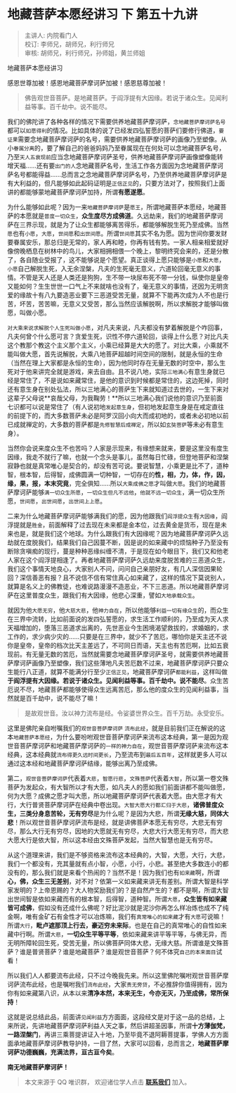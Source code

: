 # 地藏菩萨本愿经讲习 下 第五十九讲

> 主讲人: 内院看门人 <br />
> 校订: 李师兄，胡师兄，利行师兄 <br />
> 审核: 胡师兄，利行师兄，孙师姐，黄兰师姐 <br />

地藏菩萨本愿经讲习

感恩世尊加被！感恩地藏菩萨摩诃萨加被！感恩慈尊加被！

> 佛告观世音菩萨。是地藏菩萨。于阎浮提有大因缘。若说于诸众生。见闻利益等事。百千劫中。说不能尽。

我们的佛陀讲了各种各样的情况下需要供养地藏菩萨摩诃萨，`念地藏菩萨摩诃萨名号`都可以`如愿得利`的情况。比如具体的说了已经发四弘誓愿的菩萨们要修行佛道，`要证果`需要念地藏菩萨摩诃萨的名号，需要供养地藏菩萨摩诃萨的画像乃至塑像。从小`眷属分离`的，要了解自己的爸爸妈妈乃至眷属现在在何处可以念地藏菩萨名号，乃至`天人五衰现前`应当念地藏菩萨摩诃萨圣号，供养地藏菩萨摩诃萨画像塑像能转增天福……还有要`出门的人`念地藏菩萨名号，生活工作各方面因为念地藏菩萨摩诃萨名号都能得益……总而言之念地藏菩萨摩诃萨名号，乃至供养地藏菩萨摩诃萨是有大利益的，但凡能够如此起码证明是`正信正见`的，只要方法对了，按照我们上面讲的都能够蒙地藏菩萨摩诃萨加持，所谓**有愿遂愿**。

为什么能够如此呢？因为一来`地藏菩萨摩诃萨`是`愿王`，所谓地藏菩萨本愿经，地藏菩萨的本愿就是`普度一切众生`，**众生度尽方成佛道**。久远劫来，我们的地藏菩萨摩诃萨在三界示现，就是为了让众生都能够离苦得乐，都能够解脱生死乃至成佛。当然`愿`也有`小愿`，`大愿`，`世间愿`和`出世间愿`。所谓`世间愿`其实不名为愿。因为世间你要发财要眷属安乐，那总归是无常的，家人再和睦，你再有钱有势。一家人相亲相爱就好像傍晚栖息在树林中的鸟儿，大家相拥相偎一个晚上，黎明终究会来的，还是分散了，各自随业受报了，这不能够说是个愿望。真正谈得上愿只能够是`小愿`和`大愿`，`小愿`自己解脱生死，入无余涅槃，凡夫的生死毫无意义，六道轮回毫无意义的事情。不管是天人还是人类还是狗狗，生不带一块尿布死不带一分钱，纵使你是皇帝又能如何？生生世世一口气上不来就啥也没有了，毫无意义的事情，还因为无明贪爱的缘故十有八九要造恶业要下三恶道受苦无量，就算不下能再次成为人不也是行苦，坏苦，苦苦嘛，无意义又受苦，那么当然应该解脱啊，所以求解脱才能够叫做愿，叫做小愿。

`对大乘来说求解脱个人生死叫做小愿`，对凡夫来说，凡夫都没有梦着解脱是个咋回事，凡夫何曾个什么愿可言？贪爱生死，识性不停六道轮回，谈得上什么愿？对比凡夫这个教那个教这个主义那个主义，小乘已经算是大大的愿了。对比大乘，小乘就不能叫做大愿，首先说解脱，大乘八地菩萨超越时间空间的限制，就是永恒的生命（当然在理上大家都是永恒的生命），因为他同时存在无量无数的时空中，那么生死对于他来讲完全就是游戏，来去自由。且不说八地，实际`三地满心`有意生身就已经是常住了，不是说如来藏常住，是他的意识到时候都是常住的，这边死掉，同时还有意生身在别处弘法，所以三地满心的菩萨生下来就知道过去世的，一生下来对这辈子父母说**哀哉父母，为我鞠劳！**所以三地满心我们说他的意识乃至前面七识都可以说是常住了（有人说初地`发起意生身`，但初地发起意生身是在戒定直往的前提下的，而大多数菩萨未必是阿罗汉回小向大而成初地的，或者未必初地以前已成就禅定的，大多数的菩萨都是`先修智慧后成禅定`，所以如`玄奘菩萨`等未必有意生身）。

当然你会说来度众生不也苦吗？人家是示现来，有缘想来就来，要是这里没有度生因缘，我走不就行了嘛，也就一个念头是事儿，虽然每日忙碌，但登地菩萨和涅槃寂静也就是真常唯心是契合的，却没有苦可说。要说智慧，小乘更是比不了，道种智，根本智，后得智，成佛圆满一切种智，一切存在的**性，相，力，体，作，因，缘，果，报，本末究竟**，完全俱知……所以`大乘成佛之愿`才叫做`大愿`。我们的地藏菩萨摩诃萨能够`满一切众生所愿`，`一切众生但凡不远他`，`他就不远一切众生`，满一切众生所愿，`世间愿`，`出世间愿`，`出世间上上愿`。

二来为什么地藏菩萨摩诃萨能够满我们的愿，因为他跟我们`阎浮提众生`有`大因缘`，阎浮提就是`胜金`，前面解释了过去现在未来都是金本位，过去黄金是货币，现在是未来也是，就是我们这个地球。为什么跟我们有大因缘呢？因为地藏菩萨摩诃萨久远劫就在度脱我们，结果我们自己因蔓不断，因是说的如来藏中的烦恼种子乃至没有断除贪嗔痴的现行，蔓是种种恶缘纠缠不清，于是现在如今眼目下，我们又和他老人家在这个阎浮提相逢了。再者地藏菩萨摩诃萨久远劫来度脱苦难的三恶道众生，我们这个事情天地良心，大家别人不问，问问自己亲朋好友，有几人深信因果轮回？深信善恶有报？且不说信不信有常住真心如来藏了，这样的情况下莫说别人，就算是名义上的佛教徒，也难说路漫漫不造恶业，不下三恶道。所以地藏菩萨摩诃萨在这里普度众生，跟我们有大因缘，他悲心深重，譬如`大地承载众生`。

就因为他`大愿无穷`，他`大慈大悲`，他`神力自在`，所以他能够`利益一切有缘众生`的，而众生在三界中流转，比如前面说的发四弘誓愿的，求生活工作顺利的，乃至成为天人求天福增加的，堕落三恶道求出离的，先世恶业今生困境渴望救拔的，求婚姻的，求工作的，求少病少灾的……只要是在三界中，就少不了苦厄，哪怕你是天主还不说你是皇帝，皇帝的档次比天主差远了，不可同日而语，天主也有苦厄啊，比如五衰现前。有无量无数的苦厄，当然就需要念地藏菩萨摩诃萨圣号，就需要供养地藏菩萨摩诃萨画像乃至塑像，我们这些薄地凡夫苦厄数不过来，地藏菩萨摩诃萨只要众生能行八正道，就算不能满分行至少`正信正见`，地藏菩萨摩诃萨`都能利益`，这样叫做**于阎浮提有大因缘。若说于诸众生。见闻利益等事。百千劫中。说不能尽**。众生苦厄说不尽，地藏菩萨都能够使得众生远离苦厄，那么他的度众生的见闻利益事，当然就是百千劫中，说不能尽了嘛！

> 是故观世音。汝以神力流布是经。令娑婆世界众生。百千万劫。永受安乐。

这里是佛陀亲自咐嘱我们的`观世音菩萨摩诃萨` `流布此经`，就是目前我们正在解说的这本`地藏菩萨本愿经`，为什么要吩咐观世音菩萨摩诃萨来流布这本经典，第一是因为观世音菩萨摩诃萨和地藏菩萨摩诃萨的`一样的神力自在`，观世音菩萨摩诃萨来流布这本经典，这本经典就`流布得更久远时间更长`，乃至流布到`最后五百年`，这样就更多人可以通过这本经和地藏菩萨摩诃萨结缘，能够出离乃至成佛。

第二，`观世音菩萨摩诃萨`代表着`大悲`，`智愿行悲`，`文殊菩萨`代表着`大智`，所以第一卷文殊菩萨为发起众，有大智所以才有大愿，如凡夫人的愿如我们前面讲都不能叫做愿，何为大愿？成佛之愿才叫大愿，所以地藏菩萨摩诃萨代表着大愿。由大愿才有大行，大行普贤菩萨摩诃萨在经典中卷出现。`大智大愿大行都汇归于大悲`，**诸佛普度众生，三类分身息苦轮，无有穷尽**是为什么呢？是因为大悲，所谓**无缘大慈，同体大悲**！所以观世音菩萨摩诃萨流布是经，就是讲佛菩萨本愿无有穷尽，大悲无有穷尽，那么大行无有穷尽，因地的大愿就无有穷尽，大悲大行大愿无有穷尽，而大悲大愿大行是依大智，所以这本经由文殊菩萨发起，当然大智慧也是无有穷尽。

从这个道理来讲，我们是不够资格来流布这本经典的，大智，大愿，大行，大悲，我们一个都没有，充其量就有点小智，小愿，小行，小悲。甚至绝大多数连小的都没有的，那么我们就是来看个热闹的？当然不是！因为我们也有`如来藏`啊，所谓**心，佛，众生三无差别**，对不对？依第一义如来藏来讲无有差别。所谓大智是科学家发明的？上帝恩赐的？大人物奖励我们的？是自然产生的？都不是啊，所谓大智出世间智是依如来藏而有的根本智，后得智，道种智。所谓`大愿`，**众生皆有如来藏皆可成佛**，假如没有还成什么佛呢？好比泥沙就是泥沙你再怎么样冶炼也成不了纯金啊，唯有金矿石有金性才可以冶炼嘛，我们有`真常唯心的如来藏`才有`大愿`可说嘛！所谓`大行`，**毗卢遮那顶上行去，豪迈穷未来际**，也是在自己的真常唯心的自性如来藏中行啊。所谓`大悲`，**一切众生平等平等**，依如来藏来讲平等平等，与佛无异，而无明所障轮回生死，受苦无量，所以佛菩萨同体大悲，无缘大慈。所谓谁是文殊菩萨？谁是普贤菩萨？谁是地藏菩萨？谁是观世音菩萨？何不体究`自己的本来面目`试看！

所以我们人人都要流布此经，只不过今晚我先来。所以这里佛陀嘱咐观世音菩萨摩诃萨流布此经，也是嘱咐我们`流布此经`，大家`责无旁贷`，不必推辞你值得拥有，因为你有如来藏第八识，从本以来**清净本然，本来无生，今亦无灭，乃至成佛，常所保持**！

这就是说总结此品，前面讲`见闻利益`方方面面，这段经文是对于这一品的总结，上来所说，先讲地藏菩萨摩诃萨利益人天之事，然后讲超圣因事，所谓**十方薄伽梵，一路涅槃门**，再讲三乘菩提讲证入十地，乃至毕竟不退阿耨菩提事，学佛人方方面面承地藏菩萨摩诃萨教导护持，一目了然，大家可以回看，总而言之，**地藏菩萨摩诃萨功德巍巍，充满法界，亘古亘今矣**。

**南无地藏菩萨摩诃萨！**

> 本文来源于 QQ 唯识群， 欢迎诸位学人点击 **[联系我们](https://mp.weixin.qq.com/s/lZCfWjmLjgNR165Tx4_bCQ)** 加入。
